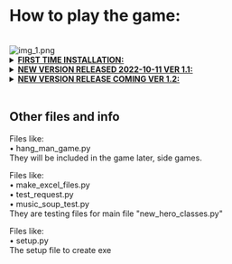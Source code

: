 
<html>
<h1>How to play the game:</h1>

<br />

<img alt="img_1.png" src="img_1.png"/>

<details>
<summary>
<b><u>FIRST TIME INSTALLATION: </u></b> </summary><br /> <i> 
<b><u>BETA VERSION 1.1 ONLY FOR WINDOWS VER > 7!!</u></b> <br />
&#x2022; Download the file "LostShadows_install.zip" <br />
&#x2022; Unzip and run the "new_hero_classes" Application <br />
<br />
Installation begins and starts to download music files for the game <br />
<br />
Mountains in north and snow in the south, the story is not finished <br />
Even the forest isn't finished, more to come! But you can explore those areas <br />
But the town has a lot to give <br />
Tips! Explore the Crossing, level up and grow stronger! <br />
You are going to need it! <br />
Happy Gaming!!!
<br/> </i> </details>

<details>
<summary>
<b><u>NEW VERSION RELEASED 2022-10-11  VER 1.1: </u></b> </summary><br />
 <i>
Major bug fixes: <br />
&#x2022; when you sell an item, next time enter store, the game crashed, fixed <br />
&#x2022; game tick_tack added in story mode (special item will be received if you succeed) <br />
&#x2022; north story added but not complete, save before, just for test <br />
&#x2022; save & load fixes, crashed before when user input != numbers when loading
or saving over file, now user will be asked to enter a number instead. <br />
<br />
To update: <br />
&#x2022; make sure the game is of <br />
&#x2022; download patch_upd_ver_1_1.zip unzip any place run upd_ver_1.1.exe <br />
&#x2022; delete download files <br />
<br /> </i>
</details>


<details>
<summary>
<b><u>NEW VERSION RELEASE COMING VER 1.2: </u></b> </summary><br />
 <i>
INFO more coming...: <br />
&#x2022; North story finished!! <br />
</i>
</details>
<br />

<h2>Other files and info <br /> </h2>

Files like: <br /> 
&#x2022; hang_man_game.py <br />
They will be included in the game later, side games.
<br />

Files like: <br /> 
&#x2022; make_excel_files.py <br /> 
&#x2022; test_request.py <br /> 
&#x2022; music_soup_test.py <br /> 
They are testing files for main file "new_hero_classes.py"
<br />

Files like: <br /> 
&#x2022; setup.py <br /> 
The setup file to create exe 





